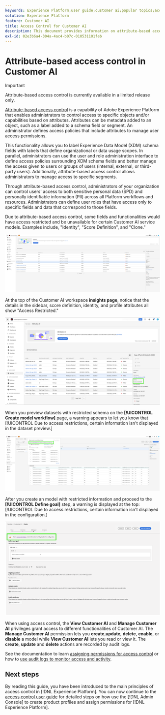 ```yaml
---
keywords: Experience Platform;user guide;customer ai;popular topics;access controls;create model;
solution: Experience Platform
feature: Customer AI
title: Access Control for Customer AI
description: This document provides information on attribute-based access control for Customer AI.
exl-id: 02e3b6a4-304a-4ac4-b07c-010531101feb
---
```

# Attribute-based access control in Customer AI

>[!IMPORTANT]
>
>Attribute-based access control is currently available in a limited release only.

[Attribute-based access control](../../../access-control/abac/overview.md) is a capability of Adobe Experience Platform that enables administrators to control access to specific objects and/or capabilities based on attributes. Attributes can be metadata added to an object, such as a label added to a schema field or segment. An administrator defines access policies that include attributes to manage user access permissions.

This functionality allows you to label Experience Data Model (XDM) schema fields with labels that define organizational or data usage scopes. In parallel, administrators can use the user and role administration interface to define access policies surrounding XDM schema fields and better manage the access given to users or groups of users (internal, external, or third-party users). Additionally, attribute-based access control allows administrators to manage access to specific segments.

Through attribute-based access control, administrators of your organization can control users' access to both sensitive personal data (SPD) and personally identifiable information (PII) across all Platform workflows and resources. Administrators can define user roles that have access only to specific fields and data that correspond to those fields.

Due to attribute-based access control, some fields and functionalities would have access restricted and be unavailable for certain Customer AI service models. Examples include, "Identity", "Score Definition", and "Clone."

![The Customer AI workspace with the restricted fields of the service model results highlighted.](../images/user-guide/unavailable-functionalities.png)

At the top of the Customer AI workspace **insights page**, notice that the details in the sidebar, score definition, identity, and profile attributes all show "Access Restricted."

![The Customer AI workspace with the restricted fields of the schema highlighted.](../images/user-guide/access-restricted.png)

When you preview datasets with restricted schema on the **[!UICONTROL Create model workflow]** page, a warning appears to let you know that [!UICONTROL Due to access restrictions, certain information isn't displayed in the dataset preview.]

![The Customer AI workspace with the restricted fields of the preview datasets with restricted schema results highlighted.](../images/user-guide/restricted-dataset-preview-save-and-exit-cai.png)

After you create an model with restricted information and proceed to the **[!UICONTROL Define goal]** step, a warning is displayed at the top: [!UICONTROL Due to access restrictions, certain information isn't displayed in the configuration.]

![The Customer AI workspace with the restricted fields of the service model results highlighted.](../images/user-guide/information-not-displayed-save-and-exit.png)

When using access control, the **View Customer AI** and **Manage Customer AI** privileges grant access to different functionalities of Customer AI. The **Manage Customer AI** permission lets you **create**,**update**, **delete**, **enable**, or **disable** a model while **View Customer AI** lets you read or view it. The **create**, **update** and **delete** actions are recorded by audit logs.

See the documentation to learn [assigning permissions for access control](../../../access-control/home.md) or how to [use audit logs to monitor access and activity](../../../landing/governance-privacy-security/audit-logs/overview.md).

## Next steps

By reading this guide, you have been introduced to the main principles of access control in [!DNL Experience Platform]. You can now continue to the [access control user guide](../overview.md) for detailed steps on how use the [!DNL Admin Console] to create product profiles and assign permissions for [!DNL Experience Platform].
